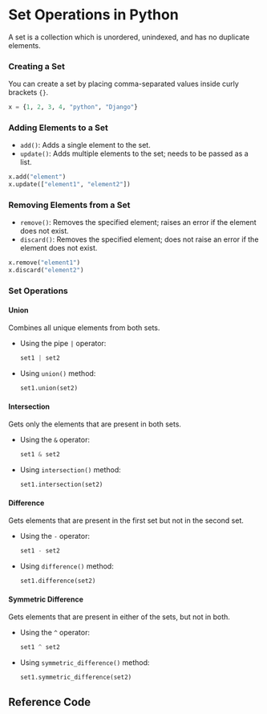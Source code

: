 # Set Operations in Python

A set is a collection which is unordered, unindexed, and has no duplicate elements.

### Creating a Set

You can create a set by placing comma-separated values inside curly brackets `{}`.

```python
x = {1, 2, 3, 4, "python", "Django"}
```

### Adding Elements to a Set

- `add()`: Adds a single element to the set.
- `update()`: Adds multiple elements to the set; needs to be passed as a list.

```python
x.add("element")
x.update(["element1", "element2"])
```

### Removing Elements from a Set

- `remove()`: Removes the specified element; raises an error if the element does not exist.
- `discard()`: Removes the specified element; does not raise an error if the element does not exist.

```python
x.remove("element1")
x.discard("element2")
```

### Set Operations

#### Union

Combines all unique elements from both sets.

- Using the pipe `|` operator:
  ```python
  set1 | set2
  ```
- Using `union()` method:
  ```python
  set1.union(set2)
  ```

#### Intersection

Gets only the elements that are present in both sets.

- Using the `&` operator:
  ```python
  set1 & set2
  ```
- Using `intersection()` method:
  ```python
  set1.intersection(set2)
  ```

#### Difference

Gets elements that are present in the first set but not in the second set.

- Using the `-` operator:
  ```python
  set1 - set2
  ```
- Using `difference()` method:
  ```python
  set1.difference(set2)
  ```

#### Symmetric Difference

Gets elements that are present in either of the sets, but not in both.

- Using the `^` operator:
  ```python
  set1 ^ set2
  ```
- Using `symmetric_difference()` method:
  ```python
  set1.symmetric_difference(set2)
  ```

## Reference Code

